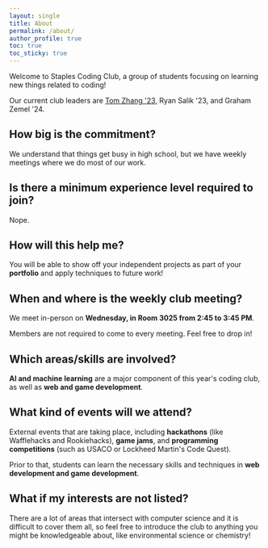 ```yaml
---
layout: single
title: About
permalink: /about/
author_profile: true
toc: true
toc_sticky: true
---
```


Welcome to Staples Coding Club, a group of students focusing on learning new things related to coding! 

Our current club leaders are [Tom Zhang '23](https://engitom.github.io), Ryan Salik '23, and Graham Zemel '24. 

## How big is the commitment?
We understand that things get busy in high school, but we have weekly meetings where we do most of our work. 

## Is there a minimum experience level required to join?
Nope.

## How will this help me?
You will be able to show off your independent projects as part of your **portfolio** and apply techniques to future work!

## When and where is the weekly club meeting?
We meet in-person on **Wednesday, in Room 3025 from 2:45 to 3:45 PM**. 

Members are not required to come to every meeting. Feel free to drop in! 

## Which areas/skills are involved?
**AI and machine learning** are a major component of this year's coding club, as well as **web and game development**. 

## What kind of events will we attend?
External events that are taking place, including **hackathons** (like Wafflehacks and Rookiehacks), **game jams**, and **programming competitions** (such as USACO or Lockheed Martin's Code Quest). 

Prior to that, students can learn the necessary skills and techniques in **web development and game development**.

## What if my interests are not listed?
There are a lot of areas that intersect with computer science and it is difficult to cover them all, so feel free to introduce the club to anything you might be knowledgeable about, like environmental science or chemistry!